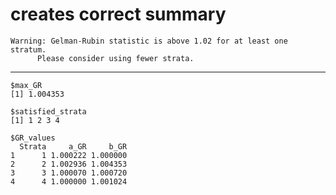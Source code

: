 # creates correct summary

    Warning: Gelman-Rubin statistic is above 1.02 for at least one stratum.
          Please consider using fewer strata.

---

    $max_GR
    [1] 1.004353
    
    $satisfied_strata
    [1] 1 2 3 4
    
    $GR_values
      Strata     a_GR     b_GR
    1      1 1.000222 1.000000
    2      2 1.002936 1.004353
    3      3 1.000070 1.000720
    4      4 1.000000 1.001024
    

